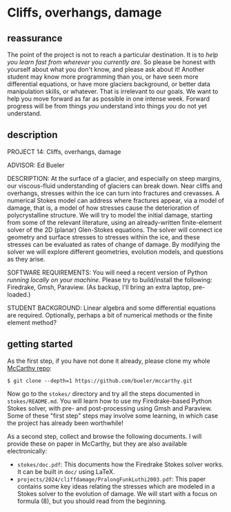 # Cliffs, overhangs, damage

## reassurance

The point of the project is not to reach a particular destination.  It is to _help you learn fast from wherever you currently are_.  So please be honest with yourself about what you don't know, and please ask about it!  Another student may know more programming than you, or have seen more differential equations, or have more glaciers background, or better data manipulation skills, or whatever.  That is irrelevant to our goals.  We want to help you move forward as far as possible in one intense week.  Forward progress will be from things _you_ understand into things _you_ do not yet understand.

## description

PROJECT 14: Cliffs, overhangs, damage

ADVISOR: Ed Bueler

DESCRIPTION:  At the surface of a glacier, and especially on steep margins, our viscous-fluid understanding of glaciers can break down.  Near cliffs and overhangs, stresses within the ice can turn into fractures and crevasses.  A numerical Stokes model can address where fractures appear, via a model of damage, that is, a model of how stresses cause the deterioration of polycrystalline structure.  We will try to model the initial damage, starting from some of the relevant literature, using an already-written finite-element solver of the 2D (planar) Glen-Stokes equations.  The solver will connect ice geometry and surface stresses to stresses within the ice, and these stresses can be evaluated as rates of change of damage.  By modifying the solver we will explore different geometries, evolution models, and questions as they arise.

SOFTWARE REQUIREMENTS: You will need a recent version of Python _running locally on your machine_.  Please try to build/install the following: Firedrake, Gmsh, Paraview.  (As backup, I'll bring an extra laptop, pre-loaded.)

STUDENT BACKGROUND: Linear algebra and some differential equations are required.  Optionally, perhaps a bit of numerical methods or the finite element method?

## getting started

As the first step, if you have not done it already, please clone my whole [McCarthy repo](https://github.com/bueler/mccarthy):

    $ git clone --depth=1 https://github.com/bueler/mccarthy.git

Now go to the `stokes/` directory and try all the steps documented in `stokes/README.md`.  You will learn how to use my Firedrake-based Python Stokes solver, with pre- and post-processing using Gmsh and Paraview.  Some of these "first step" steps may involve some learning, in which case the project has already been worthwhile!

As a second step, collect and browse the following documents.  I will provide these on paper in McCarthy, but they are also available electronically:

  * `stokes/doc.pdf`:  This documents how the Firedrake Stokes solver works.  It can be built in `doc/` using LaTeX.
  * `projects/2024/cliffdamage/PralongFunkLuthi2003.pdf`:  This paper contains some key ideas relating the stresses which are modeled in a Stokes solver to the evolution of damage.  We will start with a focus on formula (8), but you should read from the beginning.
